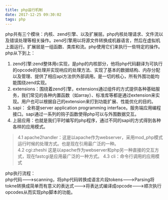 ```yaml
---
title: php运行机制
date: 2017-12-25 09:30:02
tags: php
---
```

php共有三个模块：内核、zend引擎、以及扩展层。php内核处理请求、文件流以及错误处理等相关操作。zend引擎用以将源文件转换成机器语言，然后在虚拟机上面运行。扩展层是一组函数、类库和流。php使用它们来执行一些特定的操作。  
php从下到上：  
1. zend引擎:zend整体用c实现，是php的内核部分，他将php代码翻译为可执行的opcode的处理并实现响应的处理方法、实现了基本的数据结构、内存分配以及管理、提供了相应api方法供外部调用。是一切的核心，所有外围功能均能围绕zend实现。  
2. extensions：围绕着zend引擎，extensions通过组件的方式提供各种基础服务，我们常见的各种内置函数（如array）、标准库等都是通过extension来实现。用户也可以根据自己的extension来打到功能扩展、性能优化的目的。  
3. sapi： 全称是server application programming interface。服务端应用编程接口。sapi通过一系列的钩子函数使得php可以与外围数据交互。
4. 上层应用：也就是我们平时编写的php程序，通过不同的sapi的方式得到各种各样的应用模式。
> 4.1 apache2handler：这是以apache作为webserver，采用mod_php模式运行时候的处理方式。也是现在引用最广泛的一种。  
> 4.2 cgi:zheshi 这是以apache作为webserver和php另一种直接的交互方式，现在fastcgi是应用最广泛的一种方式。
> 4.3 cli：命令行调用的应用模式  

php执行流程：  
php代码--->scanning，将php代码转换成语言片段tokens--->Parsing将tokne转换成简单而有意义的表达式--->将表达式编译成opcode--->顺次执行opcodes从而实现php脚本的功能。
